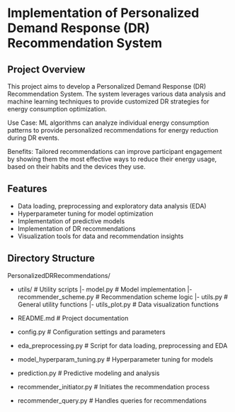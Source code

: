 # Implementation of Personalized Demand Response (DR) Recommendation System

## Project Overview
This project aims to develop a Personalized Demand Response (DR) Recommendation System. The system leverages various data analysis and machine learning techniques to provide customized DR strategies for energy consumption optimization.

Use Case: ML algorithms can analyze individual energy consumption patterns to provide personalized recommendations for energy reduction during DR events.

Benefits: Tailored recommendations can improve participant engagement by showing them the most effective ways to reduce their energy usage, based on their habits and the devices they use.

## Features
- Data loading, preprocessing and exploratory data analysis (EDA)
- Hyperparameter tuning for model optimization
- Implementation of predictive models
- Implementation of DR recommendations
- Visualization tools for data and recommendation insights

## Directory Structure
PersonalizedDRRecommendations/

- utils/ # Utility scripts
  |- model.py # Model implementation
  |- recommender_scheme.py # Recommendation scheme logic
  |- utils.py # General utility functions
  |- utils_plot.py # Data visualization functions

-  README.md # Project documentation
-  config.py # Configuration settings and parameters
-  eda_preprocessing.py # Script for data loading, preprocessing and EDA
-  model_hyperparam_tuning.py # Hyperparameter tuning for models
-  prediction.py # Predictive modeling and analysis
-  recommender_initiator.py # Initiates the recommendation process
-  recommender_query.py # Handles queries for recommendations
